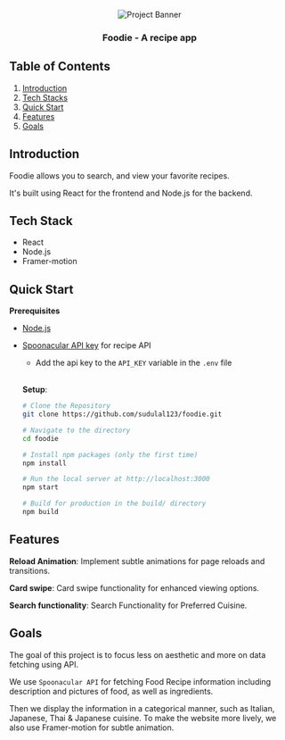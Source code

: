 <div align="center">
  <br />
    <a>
      <img src="https://github.com/sudulal123/foodie/assets/86375908/ce9c616f-57f6-44bc-9c18-3d7df169db63" alt="Project Banner">
    </a>
  <br />
  <h3 align="center">Foodie - A recipe app</h3>
</div>

## <a name="table">Table of Contents</a>

1. [Introduction](#introduction)
2. [Tech Stacks](#tech-stacks)
3. [Quick Start](#quick-start)
4. [Features](#features)
5. [Goals](#goals)

## <a name="introduction"> Introduction </a>

Foodie allows you to search, and view your favorite recipes.

It's built using React for the frontend and Node.js for the backend.

## <a name="tech-stacks"> Tech Stack </a>

- React
- Node.js
- Framer-motion

## <a name="quick-start"> Quick Start </a>

**Prerequisites**

- [Node.js](https://nodejs.org/en)
- [Spoonacular API key](https://spoonacular.com/food-api) for recipe API
  - Add the api key to the `API_KEY` variable in the `.env` file

  <br/>

  **Setup**:

  ```bash
  # Clone the Repository
  git clone https://github.com/sudulal123/foodie.git

  # Navigate to the directory
  cd foodie

  # Install npm packages (only the first time)
  npm install

  # Run the local server at http://localhost:3000
  npm start

  # Build for production in the build/ directory
  npm build
  ```

## <a name="features"> Features </a>

**Reload Animation**: Implement subtle animations for page reloads and transitions. 

**Card swipe**: Card swipe functionality for enhanced viewing options.

**Search functionality**: Search Functionality for Preferred Cuisine.

## <a name="goals"> Goals </a>

The goal of this project is to focus less on aesthetic and more on data fetching using API. 

We use `Spoonacular API` for fetching Food Recipe information including description and pictures of food, as well as ingredients. 

Then we display the information in a categorical manner, such as Italian, Japanese, Thai & Japanese cuisine. To make the website more lively, we also use Framer-motion for subtle animation.

<!-- 
5. [To-do](#to-do)
## <a name="to-do"> To-do </a>
- [ ] TBD
- [ ] TBD
- [ ] TBD
-->
